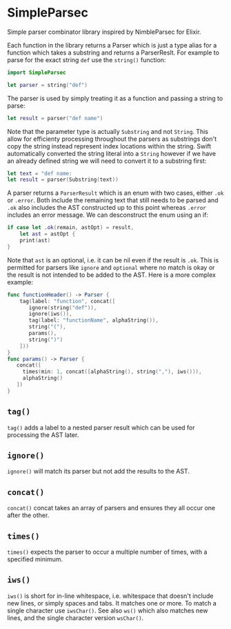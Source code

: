 # SimpleParsec

Simple parser combinator library inspired by NimbleParsec for Elixir.

Each function in the library returns a Parser which is just a type alias for a function
which takes a substring and returns a ParserReslt.
For example to parse for the exact string `def` use the `string()` function:
```swift
import SimpleParsec

let parser = string("def")
```
The parser is used by simply treating it as a function and passing a string to parse:
```swift
let result = parser("def name")
```
Note that the parameter type is actually `Substring` and not `String`. This allow for
efficienty processing throughout the parsers as substrings don't copy the string instead
represent index locations within the string. Swift automatically converted the string literal
into a `String` however if we have an already defined string we will need to convert
it to a substring first:
```swift
let text = "def name:
let result = parser(Substring(text))
```
A parser returns a `ParserResult` which is an enum with two cases, either
`.ok` or `.error`. Both include the remaining text that still needs to be parsed
and `.ok` also includes the AST constructed up to this point whereas `.error`
includes an error message. We can desconstruct the enum using an if:
```swift
if case let .ok(remain, astOpt) = result,
    let ast = astOpt {
    print(ast)
}
```
Note that `ast` is an optional, i.e. it can be nil even if the result is `.ok`. This
is permitted for parsers like `ignore` and `optional` where no match is okay
or the result is not intended to be added to the AST.
Here is a more complex example:
```swift
func functionHeader() -> Parser {
    tag(label: "function", concat([
       ignore(string("def")),
       ignore(iws()),
       tag(label: "functionName", alphaString()),
       string("("),
       params(),
       string(")")
    ]))
}
func params() -> Parser {
   concat([
     times(min: 1, concat([alphaString(), string(","), iws())),
     alphaString()
   ])
}
```
## `tag()`
`tag()` adds a label to a nested parser result which can be used for processing the AST later.
## `ignore()`
`ignore()` will match its parser but not add the results to the AST.
## `concat()`
`concat()` concat takes an array of parsers and ensures they all occur one after the other.
## `times()`
`times()` expects the parser to occur a multiple number of times, with a specified minimum.
## `iws()`
`iws()` is short for in-line whitespace, i.e. whitespace that doesn't include new lines, or
simply spaces and tabs. It matches one or more. To match a single character use `iwsChar()`.
See also `ws()` which also matches new lines, and the single character version `wsChar()`.
